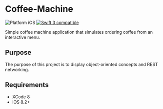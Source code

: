 # Coffee-Machine
<img src="https://img.shields.io/badge/platform-iOS-blue.svg?style=flat" alt="Platform iOS" />
<a href="https://developer.apple.com/swift"><img src="https://img.shields.io/badge/swift3-compatible-4BC51D.svg?style=flat" alt="Swift 3 compatible" /></a>

Simple coffee machine application that simulates ordering coffee from an interactive menu. 

## Purpose
The purpose of this project is to display object-oriented concepts and REST networking.

## Requirements
+ XCode 8
+ iOS 8.2+
